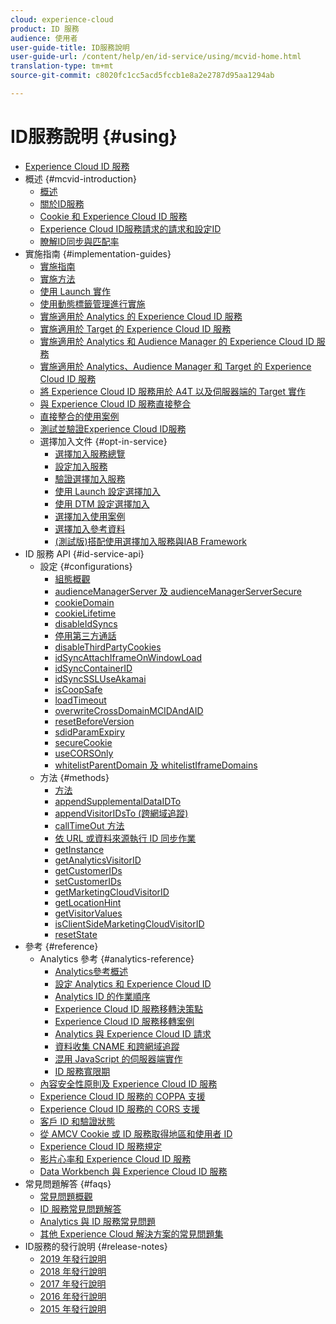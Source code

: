 ```yaml
---
cloud: experience-cloud
product: ID 服務
audience: 使用者
user-guide-title: ID服務說明
user-guide-url: /content/help/en/id-service/using/mcvid-home.html
translation-type: tm+mt
source-git-commit: c8020fc1cc5acd5fccb1e8a2e2787d95aa1294ab

---
```



# ID服務說明 {#using}

+ [Experience Cloud ID 服務](mcvid-home.md)
+ 概述 {#mcvid-introduction}
   + [概述](mcvid-introduction/mcvid-overview.md)
   + [關於ID服務](mcvid-introduction/mcvid-about-id-service.md)
   + [Cookie 和 Experience Cloud ID 服務](mcvid-introduction/mcvid-cookies.md)
   + [Experience Cloud ID服務請求的請求和設定ID](mcvid-introduction/mcvid-id-request.md)
   + [瞭解ID同步與匹配率](mcvid-introduction/mcvid-match-rates.md)
+ 實施指南 {#implementation-guides}
   + [實施指南](mcvid-implementation-guides/mcvid-implementation-guides.md)
   + [實施方法](mcvid-implementation-guides/mcvid-implementation-methods.md)
   + [使用 Launch 實作](mcvid-implementation-guides/ecid-implement-with-launch.md)
   + [使用動態標籤管理進行實施](mcvid-implementation-guides/mcvid-standard.md)
   + [實施適用於 Analytics 的 Experience Cloud ID 服務](mcvid-implementation-guides/mcvid-setup-analytics.md)
   + [實施適用於 Target 的 Experience Cloud ID 服務](mcvid-implementation-guides/mcvid-setup-target.md)
   + [實施適用於 Analytics 和 Audience Manager 的 Experience Cloud ID 服務](mcvid-implementation-guides/mcvid-setup-aam-analytics.md)
   + [實施適用於 Analytics、Audience Manager 和 Target 的 Experience Cloud ID 服務](mcvid-implementation-guides/mcvid-setup-aam-analytics-target.md)
   + [將 Experience Cloud ID 服務用於 A4T 以及伺服器端的 Target 實作](mcvid-implementation-guides/ecid-a4t-target.md)
   + [與 Experience Cloud ID 服務直接整合](mcvid-implementation-guides/mcvid-direct-integration.md)
   + [直接整合的使用案例](mcvid-implementation-guides/mcvid-direct-integration-examples.md)
   + [測試並驗證Experience Cloud ID服務](mcvid-implementation-guides/mcvid-test-verify.md)
   + 選擇加入文件 {#opt-in-service}
      + [選擇加入服務總覽](mcvid-implementation-guides/opt-in-service/mcvid-optin-overview.md)
      + [設定加入服務](mcvid-implementation-guides/opt-in-service/getting-started.md)
      + [驗證選擇加入服務](mcvid-implementation-guides/opt-in-service/testing-optin-and-iab-plugin.md)
      + [使用 Launch 設定選擇加入](mcvid-implementation-guides/opt-in-service/launch.md)
      + [使用 DTM 設定選擇加入](mcvid-implementation-guides/opt-in-service/optin-dtm.md)
      + [選擇加入使用案例](mcvid-implementation-guides/opt-in-service/use-cases.md)
      + [選擇加入參考資料](mcvid-implementation-guides/opt-in-service/api.md)
      + [(測試版)搭配使用選擇加入服務與IAB Framework](mcvid-implementation-guides/opt-in-service/iab.md)
+ ID 服務 API {#id-service-api}
   + 設定 {#configurations}
      + [組態概觀](mcvid-library/mcvid-function-vars/mcvid-function-vars.md)
      + [audienceManagerServer 及 audienceManagerServerSecure](mcvid-library/mcvid-function-vars/mcvid-subdomain-config.md)
      + [cookieDomain](mcvid-library/mcvid-function-vars/mcvid-cookiedomain.md)
      + [cookieLifetime](mcvid-library/mcvid-function-vars/mcvid-cookielifetime.md)
      + [disableIdSyncs](mcvid-library/mcvid-function-vars/mcvid-disableidsync.md)
      + [停用第三方通話](mcvid-library/mcvid-function-vars/mcvid-disablethirdpartycalls.md)
      + [disableThirdPartyCookies](mcvid-library/mcvid-function-vars/mcvid-disable-cookies.md)
      + [idSyncAttachIframeOnWindowLoad](mcvid-library/mcvid-function-vars/mcvid-idsyncattachiframeonwindowload.md)
      + [idSyncContainerID](mcvid-library/mcvid-function-vars/mcvid-idsyncontainerid.md)
      + [idSyncSSLUseAkamai](mcvid-library/mcvid-function-vars/mcvid-idsyncssluseakamai.md)
      + [isCoopSafe](mcvid-library/mcvid-function-vars/mcvid-coopsafe.md)
      + [loadTimeout](mcvid-library/mcvid-function-vars/mcvid-loadtimeout.md)
      + [overwriteCrossDomainMCIDAndAID](mcvid-library/mcvid-function-vars/mcvid-overwrite-visitor-id.md)
      + [resetBeforeVersion](mcvid-library/mcvid-function-vars/mcvid-resetbeforeversion.md)
      + [sdidParamExpiry](mcvid-library/mcvid-function-vars/mcvid-sdidparamexpiry.md)
      + [secureCookie](mcvid-library/mcvid-function-vars/mcvid-securecookie.md)
      + [useCORSOnly](mcvid-library/mcvid-function-vars/mcvid-use-cors-only.md)
      + [whitelistParentDomain 及 whitelistIframeDomains](mcvid-library/mcvid-function-vars/mcvid-whitelistdomain.md)
   + 方法 {#methods}
      + [方法](mcvid-library/mcvid-get-set/mcvid-get-set.md)
      + [appendSupplementalDataIDTo](mcvid-library/mcvid-get-set/mcvid-appendsupplementaldataidto.md)
      + [appendVisitorIDsTo (跨網域追蹤)](mcvid-library/mcvid-get-set/mcvid-appendvisitorid.md)
      + [callTimeOut 方法](mcvid-library/mcvid-get-set/mcvid-timeout-functions.md)
      + [依 URL 或資料來源執行 ID 同步作業](mcvid-library/mcvid-get-set/mcvid-idsync.md)
      + [getInstance](mcvid-library/mcvid-get-set/mcvid-getinstance.md)
      + [getAnalyticsVisitorID](mcvid-library/mcvid-get-set/mcvid-getanalyticsvisitorid.md)
      + [getCustomerIDs](mcvid-library/mcvid-get-set/mcvid-getcustomerids.md)
      + [setCustomerIDs](mcvid-library/mcvid-get-set/mcvid-setcustomerids.md)
      + [getMarketingCloudVisitorID](mcvid-library/mcvid-get-set/mcvid-getmcvid.md)
      + [getLocationHint](mcvid-library/mcvid-get-set/mcvid-getlocationhint.md)
      + [getVisitorValues](mcvid-library/mcvid-get-set/mcvid-getvisitorvalues.md)
      + [isClientSideMarketingCloudVisitorID](mcvid-library/mcvid-get-set/mcvid-client-side-id.md)
      + [resetState](mcvid-library/mcvid-get-set/mcvid-resetstate.md)
+ 參考 {#reference}
   + Analytics 參考 {#analytics-reference}
      + [Analytics參考概述](mcvid-reference/mcvid-analytics-reference/mcvid-analytics-reference.md)
      + [設定 Analytics 和 Experience Cloud ID](mcvid-reference/mcvid-analytics-reference/mcvid-analytics-ids.md)
      + [Analytics ID 的作業順序](mcvid-reference/mcvid-analytics-reference/mcvid-analytics-order-of-operations.md)
      + [Experience Cloud ID 服務移轉決策點](mcvid-reference/mcvid-analytics-reference/mcvid-migration-decisions.md)
      + [Experience Cloud ID 服務移轉案例](mcvid-reference/mcvid-analytics-reference/mcvid-migration-scenarios.md)
      + [Analytics 與 Experience Cloud ID 請求](mcvid-reference/mcvid-analytics-reference/mcvid-legacy-analytics.md)
      + [資料收集 CNAME 和跨網域追蹤](mcvid-reference/mcvid-analytics-reference/mcvid-cname.md)
      + [混用 JavaScript 的伺服器端實作](mcvid-reference/mcvid-analytics-reference/mcvid-server-side.md)
      + [ID 服務寬限期](mcvid-reference/mcvid-analytics-reference/mcvid-grace-period.md)
   + [內容安全性原則及 Experience Cloud ID 服務](mcvid-reference/mcvid-csp.md)
   + [Experience Cloud ID 服務的 COPPA 支援](mcvid-reference/mcvid-coppa.md)
   + [Experience Cloud ID 服務的 CORS 支援](mcvid-reference/mcvid-cors.md)
   + [客戶 ID 和驗證狀態](mcvid-reference/mcvid-authenticated-state.md)
   + [從 AMCV Cookie 或 ID 服務取得地區和使用者 ID](mcvid-reference/mcvid-regions.md)
   + [Experience Cloud ID 服務規定](mcvid-reference/mcvid-requirements.md)
   + [影片心率和 Experience Cloud ID 服務](mcvid-reference/mcvid-heartbeat.md)
   + [Data Workbench 與 Experience Cloud ID 服務](mcvid-reference/mcvid-dwb.md)
+ 常見問題解答 {#faqs}
   + [常見問題概觀](mcvid-faq-intro/mcvid-faq-intro.md)
   + [ID 服務常見問題解答](mcvid-faq-intro/mcvid-faq.md)
   + [Analytics 與 ID 服務常見問題](mcvid-faq-intro/mcvid-analytics-faq.md)
   + [其他 Experience Cloud 解決方案的常見問題集](mcvid-faq-intro/mcvid-other-faq.md)
+ ID服務的發行說明 {#release-notes}
   + [2019 年發行說明](mcvid-release-notes/mcvid-release-notes.md)
   + [2018 年發行說明](mcvid-release-notes/mcvid-notes-2018.md)
   + [2017 年發行說明](mcvid-release-notes/mcvid-notes-2017.md)
   + [2016 年發行說明](mcvid-release-notes/mcvid-notes-2016.md)
   + [2015 年發行說明](mcvid-release-notes/mcvid-notes-2015.md)
